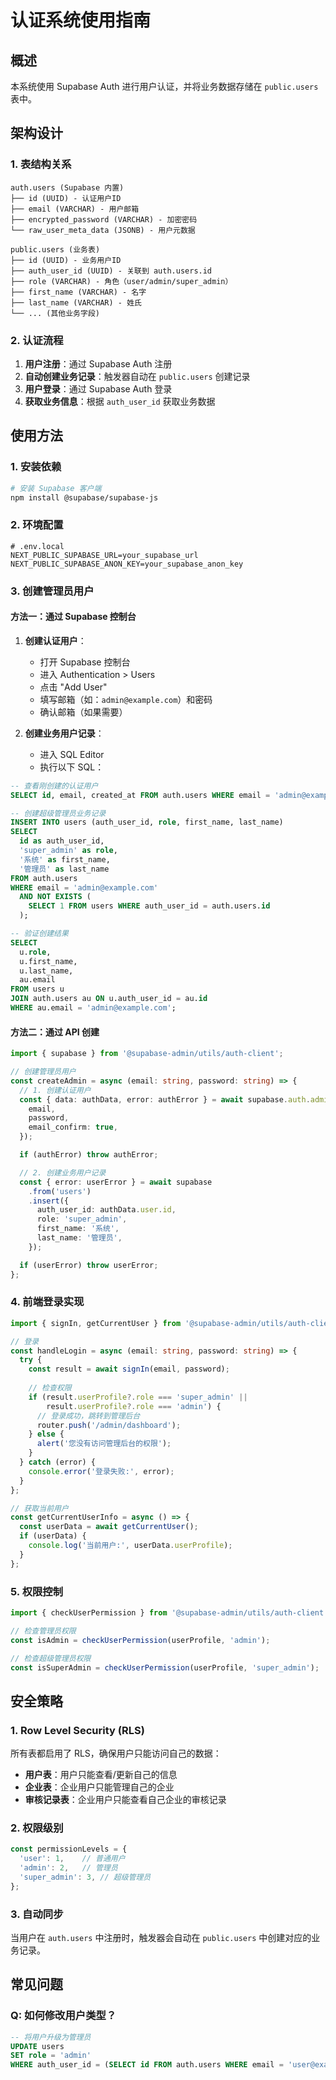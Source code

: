 # 认证系统使用指南

## 概述

本系统使用 Supabase Auth 进行用户认证，并将业务数据存储在 `public.users` 表中。

## 架构设计

### 1. 表结构关系

```
auth.users (Supabase 内置)
├── id (UUID) - 认证用户ID
├── email (VARCHAR) - 用户邮箱
├── encrypted_password (VARCHAR) - 加密密码
└── raw_user_meta_data (JSONB) - 用户元数据

public.users (业务表)
├── id (UUID) - 业务用户ID
├── auth_user_id (UUID) - 关联到 auth.users.id
├── role (VARCHAR) - 角色（user/admin/super_admin）
├── first_name (VARCHAR) - 名字
├── last_name (VARCHAR) - 姓氏
└── ... (其他业务字段)
```

### 2. 认证流程

1. **用户注册**：通过 Supabase Auth 注册
2. **自动创建业务记录**：触发器自动在 `public.users` 创建记录
3. **用户登录**：通过 Supabase Auth 登录
4. **获取业务信息**：根据 `auth_user_id` 获取业务数据

## 使用方法

### 1. 安装依赖

```bash
# 安装 Supabase 客户端
npm install @supabase/supabase-js
```

### 2. 环境配置

```env
# .env.local
NEXT_PUBLIC_SUPABASE_URL=your_supabase_url
NEXT_PUBLIC_SUPABASE_ANON_KEY=your_supabase_anon_key
```

### 3. 创建管理员用户

#### 方法一：通过 Supabase 控制台

1. **创建认证用户**：
   - 打开 Supabase 控制台
   - 进入 Authentication > Users
   - 点击 "Add User"
   - 填写邮箱（如：`admin@example.com`）和密码
   - 确认邮箱（如果需要）

2. **创建业务用户记录**：
   - 进入 SQL Editor
   - 执行以下 SQL：

```sql
-- 查看刚创建的认证用户
SELECT id, email, created_at FROM auth.users WHERE email = 'admin@example.com';

-- 创建超级管理员业务记录
INSERT INTO users (auth_user_id, role, first_name, last_name)
SELECT 
  id as auth_user_id,
  'super_admin' as role,
  '系统' as first_name,
  '管理员' as last_name
FROM auth.users 
WHERE email = 'admin@example.com'
  AND NOT EXISTS (
    SELECT 1 FROM users WHERE auth_user_id = auth.users.id
  );

-- 验证创建结果
SELECT 
  u.role,
  u.first_name,
  u.last_name,
  au.email
FROM users u
JOIN auth.users au ON u.auth_user_id = au.id
WHERE au.email = 'admin@example.com';
```

#### 方法二：通过 API 创建

```typescript
import { supabase } from '@supabase-admin/utils/auth-client';

// 创建管理员用户
const createAdmin = async (email: string, password: string) => {
  // 1. 创建认证用户
  const { data: authData, error: authError } = await supabase.auth.admin.createUser({
    email,
    password,
    email_confirm: true,
  });

  if (authError) throw authError;

  // 2. 创建业务用户记录
  const { error: userError } = await supabase
    .from('users')
    .insert({
      auth_user_id: authData.user.id,
      role: 'super_admin',
      first_name: '系统',
      last_name: '管理员',
    });

  if (userError) throw userError;
};
```

### 4. 前端登录实现

```typescript
import { signIn, getCurrentUser } from '@supabase-admin/utils/auth-client';

// 登录
const handleLogin = async (email: string, password: string) => {
  try {
    const result = await signIn(email, password);
    
    // 检查权限
    if (result.userProfile?.role === 'super_admin' || 
        result.userProfile?.role === 'admin') {
      // 登录成功，跳转到管理后台
      router.push('/admin/dashboard');
    } else {
      alert('您没有访问管理后台的权限');
    }
  } catch (error) {
    console.error('登录失败:', error);
  }
};

// 获取当前用户
const getCurrentUserInfo = async () => {
  const userData = await getCurrentUser();
  if (userData) {
    console.log('当前用户:', userData.userProfile);
  }
};
```

### 5. 权限控制

```typescript
import { checkUserPermission } from '@supabase-admin/utils/auth-client';

// 检查管理员权限
const isAdmin = checkUserPermission(userProfile, 'admin');

// 检查超级管理员权限
const isSuperAdmin = checkUserPermission(userProfile, 'super_admin');
```

## 安全策略

### 1. Row Level Security (RLS)

所有表都启用了 RLS，确保用户只能访问自己的数据：

- **用户表**：用户只能查看/更新自己的信息
- **企业表**：企业用户只能管理自己的企业
- **审核记录表**：企业用户只能查看自己企业的审核记录

### 2. 权限级别

```typescript
const permissionLevels = {
  'user': 1,    // 普通用户
  'admin': 2,   // 管理员
  'super_admin': 3, // 超级管理员
};
```

### 3. 自动同步

当用户在 `auth.users` 中注册时，触发器会自动在 `public.users` 中创建对应的业务记录。

## 常见问题

### Q: 如何修改用户类型？

```sql
-- 将用户升级为管理员
UPDATE users 
SET role = 'admin' 
WHERE auth_user_id = (SELECT id FROM auth.users WHERE email = 'user@example.com');
```